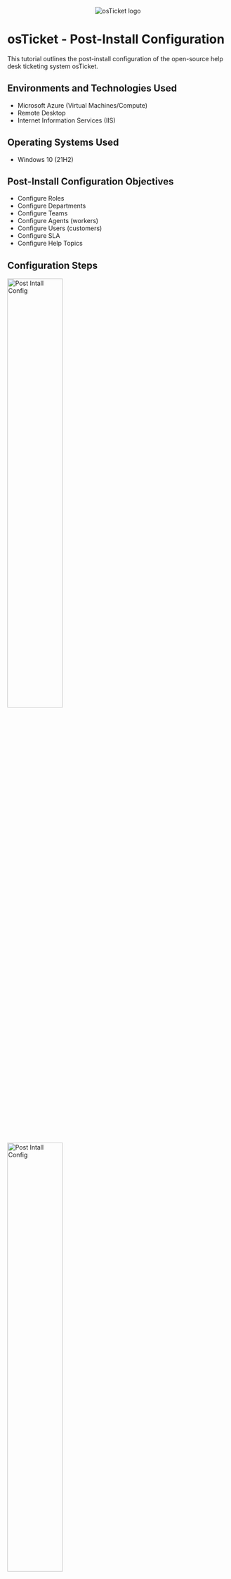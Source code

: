 <p align="center">
<img src="https://i.imgur.com/Clzj7Xs.png" alt="osTicket logo"/>
</p>

<h1>osTicket - Post-Install Configuration</h1>
This tutorial outlines the post-install configuration of the open-source help desk ticketing system osTicket.<br />

<h2>Environments and Technologies Used</h2>

- Microsoft Azure (Virtual Machines/Compute)
- Remote Desktop
- Internet Information Services (IIS)

<h2>Operating Systems Used </h2>

- Windows 10</b> (21H2)

<h2>Post-Install Configuration Objectives</h2>

- Configure Roles
- Configure Departments
- Configure Teams
- Configure Agents (workers)
- Configure Users (customers)
- Configure SLA
- Configure Help Topics

<h2>Configuration Steps</h2>

<p>
<img src="https://i.gyazo.com/e70bee7ec5c64aebf5ec22536f16ce3d.png" height="50%" width="50%" alt="Post Intall Config"/>
</p>
<p>
<img src="https://i.gyazo.com/5f88fc8b9e21de6f7385df9a78d58d56.png" height="50%" width="50%" alt="Post Intall Config"/>
</p>
<p>
I began by creating roles. Roles in osTicket define the permissions and access levels for agents. By setting up roles, I was able to control what agents can view, edit, or manage within the system. For example, I created a "Supreme Admin" role that can access everything.
</p>
<br />

<p>
<img src="https://i.gyazo.com/416f37d781ab37dc7d768b399e7d8a44.png" height="50%" width="50%" alt="Post Intall Config"/>
</p>
<p>
<img src="https://i.gyazo.com/0bc938369dcbe319aae63897b5441ad1.png" height="50%" width="50%" alt="Post Intall Config"/>
</p>
<p>
Next, I created a department. Departments are used to organize and route tickets based on their subject matter. For instance, I created a department called "SysAdmin." This step allows tickets to be automatically assigned to the appropriate team, streamlining the resolution process.
</p>
<br />

<p>
<img src="https://i.gyazo.com/61a5575b8b73924312fb231d08ad9404.png" height="50%" width="50%" alt="Post Intall Config"/>
</p>
<p>
Following the creation of departments, I set up a team. Teams are groups of agents who collaborate to handle tickets for specific areas or tasks. I created an “Online Banking” team to ensure specialized support.
</p>
<br />

<p>
<img src="https://i.gyazo.com/a9aa51e77aa02c7cc8aac3fa55d618ad.png" height="50%" width="50%" alt="Post Intall Config"/>
</p>
<p>
<img src="https://i.gyazo.com/4e5c4d12435e13d9941af3973c1a6ae3.png" height="50%" width="50%" alt="Post Intall Config"/>
</p>
<p>
<img src="https://i.gyazo.com/e30552a1acbc196034c1cc17dd699db6.png" height="50%" width="50%" alt="Post Intall Config"/>
</p>
<p>
<img src="https://i.gyazo.com/0aaf6185d8643de09f1199144052dba5.png" height="50%" width="50%" alt="Post Intall Config"/>
</p>
<p>
<img src="https://i.gyazo.com/48c8b6d6206a68f8243eb9f073418a4c.png" height="50%" width="50%" alt="Post Intall Config"/>
</p>
<p>
<img src="https://i.gyazo.com/c17144b89e6c6853c6271b54505f5e8a.png" height="50%" width="50%" alt="Post Intall Config"/>
</p>
<p>
I then added two agents to the system and assigned them to specific departments and teams. For example, one agent was assigned to the “SysAdmins” department and the “Online Banking” team, while the other was assigned to the “Support” department and the “Level 1 Support” team. This configuration ensures that each agent focuses on their area of expertise, enhancing efficiency.
</p>
<br />

<p>
<img src="https://i.gyazo.com/dac28647e4ed1e2ce29e7178e77cc57c.png" height="50%" width="50%" alt="Post Intall Config"/>
</p>
<p>
Next, I created a user profile. Users represent the customers or end-users who submit tickets.
</p>
<br />

<p>
<img src="https://i.gyazo.com/2b341d957ac3ff24e10ed1208b53c58d.png" height="50%" width="50%" alt="Post Intall Config"/>
</p>
<p>
<img src="https://i.gyazo.com/327ceb626e8ac8a16fb95a39e11c8063.png" height="50%" width="50%" alt="Post Intall Config"/>
</p>
<p>
<img src="https://i.gyazo.com/0fa438f5f90dc277814ffee351e21e22.png" height="50%" width="50%" alt="Post Intall Config"/>
</p>
<p>
I then configured three Service Level Agreements (SLAs). SLAs define the expected response and resolution times for tickets based on their priority.
</p>
<br />

<p>
<img src="https://i.gyazo.com/47e24904b75e9bedaa5935015de055cd.png" height="50%" width="50%" alt="Post Intall Config"/>
</p>
<p>
<img src="https://i.gyazo.com/75c18772e9c35862194ae091c3628683.png" height="50%" width="50%" alt="Post Intall Config"/>
</p>
<p>
<img src="https://i.gyazo.com/be753f24b31588194fe36c0fc1fe7c96.png" height="50%" width="50%" alt="Post Intall Config"/>
</p>
<p>
<img src="https://i.gyazo.com/7efb154f56a458ec6028c9c30388fc90.png" height="50%" width="50%" alt="Post Intall Config"/>
</p>
<p>
<img src="https://i.gyazo.com/fb79dbb5126172489090074db38b996d.png" height="50%" width="50%" alt="Post Intall Config"/>
</p>
<p>
Lastly, I created various help topics. Help topics categorize tickets based on common issues, making it easier for users to submit requests and for agents to process them. For instance, I added help topics such as “Business Critical Outage,” “Personal Computer Issues,” “Equipment Request,” “Password Reset,” and “Other.” These topics streamline ticket submission by providing users with predefined categories.
</p>
<br />
